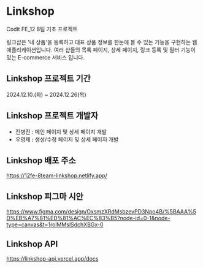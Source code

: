 ﻿# Linkshop

Codit FE_12 8팀 기초 프로젝트

링크샵은 '내 상품'을 등록하고 대표 상품 정보를 한눈에 볼 수 있는 기능을 구현하는 웹 애플리케이션입니다. 여러 샵들의 목록 페이지, 상세 페이지, 링크 등록 및 필터 기능이 있는 E-commerce 서비스 입니다.

## Linkshop 프로젝트 기간

2024.12.10.(화) ~ 2024.12.26(목)

## Linkshop 프로젝트 개발자

- 전병진 : 메인 페이지 및 상세 페이지 개발
- 우영제 : 생성/수정 페이지 및 상세 페이지 개발

## Linkshop 배포 주소

https://12fe-8team-linkshop.netlify.app/

## Linkshop 피그마 시안

https://www.figma.com/design/OxsmzXRdMsbzevPD3Npo4B/%5BAAA%5D%EB%A7%81%ED%81%AC%EC%83%B5?node-id=0-1&node-type=canvas&t=1rolMMslSdchXBGx-0

## Linkshop API

https://linkshop-api.vercel.app/docs
